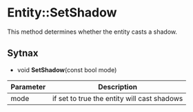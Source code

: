 # Entity::SetShadow

This method determines whether the entity casts a shadow.

## Sytnax

- void **SetShadow**(const bool mode)

| Parameter | Description |
|---|---|
| mode | if set to true the entity will cast shadows |
